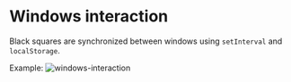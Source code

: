 # Windows interaction
Black squares are synchronized between windows using `setInterval` and `localStorage`.

Example:
![windows-interaction](https://github.com/Dmy1tro/WindowInteraction/assets/48723729/c8ddcd64-4ffb-4ac6-b401-6f081660d474)
